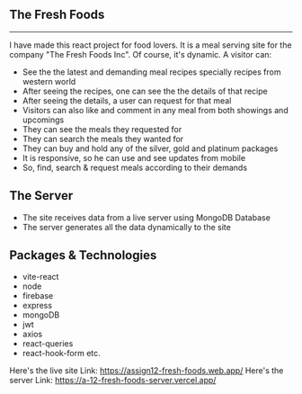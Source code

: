 ## The Fresh Foods
***
I have made this react project for food lovers. It is a meal serving site for the company "The Fresh Foods Inc". Of course, it's dynamic. A visitor can:
* See the the latest and demanding meal recipes specially recipes from western world
* After seeing the recipes, one can see the the details of that recipe
* After seeing the details, a user can request for that meal
* Visitors can also like and comment in any meal from both showings and upcomings 
* They can see the meals they requested for
* They can search the meals they wanted for
* They can buy and hold any of the silver, gold and platinum packages
* It is responsive, so he can use and see updates from mobile
* So, find, search & request meals according to their demands

## The Server
* The site receives data from a live server using MongoDB Database
* The server generates all the data dynamically to the site

## Packages & Technologies
* vite-react
* node
* firebase
* express
* mongoDB
* jwt
* axios
* react-queries
* react-hook-form etc.

Here's the live site Link: https://assign12-fresh-foods.web.app/
Here's the server Link:  https://a-12-fresh-foods-server.vercel.app/